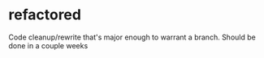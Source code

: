 # refactored

Code cleanup/rewrite that's major enough to warrant a branch. Should be done in a couple weeks
